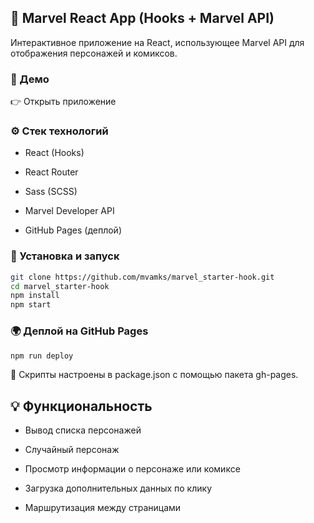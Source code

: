 ## 🦸 Marvel React App (Hooks + Marvel API)
Интерактивное приложение на React, использующее Marvel API для отображения персонажей и комиксов.

### 🔗 Демо
👉 Открыть приложение

### ⚙️ Стек технологий
* React (Hooks)

* React Router

* Sass (SCSS)

* Marvel Developer API

* GitHub Pages (деплой)

### 🚀 Установка и запуск
```bash
git clone https://github.com/mvamks/marvel_starter-hook.git
cd marvel_starter-hook
npm install
npm start
```
### 🌍 Деплой на GitHub Pages
```bash
npm run deploy
```
📌 Скрипты настроены в package.json с помощью пакета gh-pages.


## 💡 Функциональность
- Вывод списка персонажей

- Случайный персонаж

- Просмотр информации о персонаже или комиксе

- Загрузка дополнительных данных по клику

- Маршрутизация между страницами
